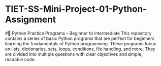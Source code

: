 # TIET-SS-Mini-Project-01-Python-Assignment
#🧠 Python Practice Programs – Beginner to Intermediate
This repository contains a series of basic Python programs that are perfect for beginners learning the fundamentals of Python programming. These programs focus on lists, dictionaries, sets, loops, conditions, file handling, and more. They are divided into multiple questions with clear objectives and simple, readable code.
